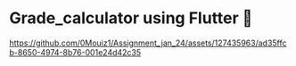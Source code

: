 # Grade_calculator using Flutter 📲

https://github.com/0Mouiz1/Assignment_jan_24/assets/127435963/ad35ffcb-8650-4974-8b76-001e24d42c35

